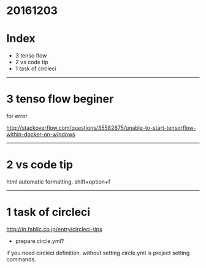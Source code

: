 # 20161203

# Index
- 3 tenso flow
- 2 vs code tip
- 1 task of circleci 

-------------------------
# 3 tenso flow beginer

for error

http://stackoverflow.com/questions/35582875/unable-to-start-tensorflow-within-docker-on-windows


-------------------------
# 2 vs code tip

html automatic formatting.
shift+option+f


-------------------------
# 1 task of circleci

http://in.fablic.co.jp/entry/circleci-tips

- prepare circle.yml?

if you need circleci definition. 
without setting circle.yml is project setting commands.



